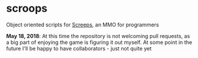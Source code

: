# scroops
Object oriented scripts for [Screeps](https://screeps.com/), an MMO for programmers

**May 18, 2018**: At this time the repository is not welcoming pull requests, as a big part of enjoying the game is figuring it out myself. At some point in the future I'll be happy to have collaborators - just not quite yet
